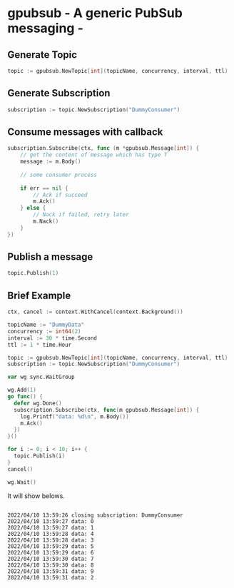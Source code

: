 # gpubsub - A generic PubSub messaging -

## Generate Topic

```go
topic := gpubsub.NewTopic[int](topicName, concurrency, interval, ttl)
```

## Generate Subscription

```go
subscription := topic.NewSubscription("DummyConsumer")
```

## Consume messages with callback

```go
subscription.Subscribe(ctx, func (m *gpubsub.Message[int]) {
	// get the content of message which has type T
	message := m.Body()
	
	// some consumer process 
	
	if err == nil {
		// Ack if succeed
		m.Ack()
	} else {
		// Nack if failed, retry later
		m.Nack()
	}
})
```

## Publish a message
```go
topic.Publish(1)
```

## Brief Example

```go
ctx, cancel := context.WithCancel(context.Background())

topicName := "DummyData"
concurrency := int64(2)
interval := 30 * time.Second
ttl := 1 * time.Hour

topic := gpubsub.NewTopic[int](topicName, concurrency, interval, ttl)
subscription := topic.NewSubscription("DummyConsumer")

var wg sync.WaitGroup

wg.Add(1)
go func() {
  defer wg.Done()
  subscription.Subscribe(ctx, func(m gpubsub.Message[int]) {
    log.Printf("data: %d\n", m.Body())
    m.Ack()
  })
}()

for i := 0; i < 10; i++ {
  topic.Publish(i)
}
cancel()

wg.Wait()
```

It will show belows.

```

2022/04/10 13:59:26 closing subscription: DummyConsumer
2022/04/10 13:59:27 data: 0
2022/04/10 13:59:27 data: 1
2022/04/10 13:59:28 data: 4
2022/04/10 13:59:28 data: 3
2022/04/10 13:59:29 data: 5
2022/04/10 13:59:29 data: 6
2022/04/10 13:59:30 data: 7
2022/04/10 13:59:30 data: 8
2022/04/10 13:59:31 data: 9
2022/04/10 13:59:31 data: 2

```
